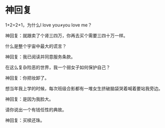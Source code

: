 # 神回复

1+2=2+1，为什么I love you≠you love me？ 

神回复：就跟卖了个肾三四万，你再去买个需要三四十万一样。 

什么是整个宇宙中最大的谎言？ 

神回复：我已阅读并同意服务条款。 

在这么复杂险恶的世界，我一个弱女子如何保护自己？ 

神回复：你把妆卸了。 

想当年我上学的时候，每次班级合影都有一堆女生挤破脑袋哭着喊着要站我旁边。 

神回复：是因为我脸大。 

请你说出一个有钱任性的典故。 

神回复：买椟还珠。